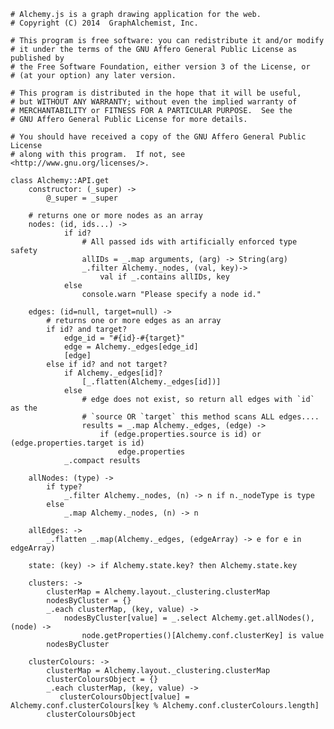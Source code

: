     # Alchemy.js is a graph drawing application for the web.
    # Copyright (C) 2014  GraphAlchemist, Inc.

    # This program is free software: you can redistribute it and/or modify
    # it under the terms of the GNU Affero General Public License as published by
    # the Free Software Foundation, either version 3 of the License, or
    # (at your option) any later version.

    # This program is distributed in the hope that it will be useful,
    # but WITHOUT ANY WARRANTY; without even the implied warranty of
    # MERCHANTABILITY or FITNESS FOR A PARTICULAR PURPOSE.  See the
    # GNU Affero General Public License for more details.

    # You should have received a copy of the GNU Affero General Public License
    # along with this program.  If not, see <http://www.gnu.org/licenses/>.

    class Alchemy::API.get
        constructor: (_super) ->
            @_super = _super

        # returns one or more nodes as an array
        nodes: (id, ids...) ->
                if id?
                    # All passed ids with artificially enforced type safety
                    allIDs = _.map arguments, (arg) -> String(arg)
                    _.filter Alchemy._nodes, (val, key)->
                        val if _.contains allIDs, key
                else
                    console.warn "Please specify a node id."

        edges: (id=null, target=null) ->
            # returns one or more edges as an array
            if id? and target?
                edge_id = "#{id}-#{target}"
                edge = Alchemy._edges[edge_id]
                [edge]
            else if id? and not target?
                if Alchemy._edges[id]?
                    [_.flatten(Alchemy._edges[id])]
                else
                    # edge does not exist, so return all edges with `id` as the 
                    # `source OR `target` this method scans ALL edges....
                    results = _.map Alchemy._edges, (edge) ->
                        if (edge.properties.source is id) or (edge.properties.target is id)
                            edge.properties
                _.compact results

        allNodes: (type) ->
            if type?
                _.filter Alchemy._nodes, (n) -> n if n._nodeType is type
            else
                _.map Alchemy._nodes, (n) -> n

        allEdges: ->
            _.flatten _.map(Alchemy._edges, (edgeArray) -> e for e in edgeArray)
        
        state: (key) -> if Alchemy.state.key? then Alchemy.state.key

        clusters: ->
            clusterMap = Alchemy.layout._clustering.clusterMap
            nodesByCluster = {}
            _.each clusterMap, (key, value) ->
                nodesByCluster[value] = _.select Alchemy.get.allNodes(), (node) ->
                    node.getProperties()[Alchemy.conf.clusterKey] is value
            nodesByCluster

        clusterColours: ->
            clusterMap = Alchemy.layout._clustering.clusterMap
            clusterColoursObject = {}
            _.each clusterMap, (key, value) ->
               clusterColoursObject[value] = Alchemy.conf.clusterColours[key % Alchemy.conf.clusterColours.length]
            clusterColoursObject


